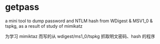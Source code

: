 # getpass
a mini tool to dump password and NTLM hash from WDigest &amp; MSV1_0 &amp; tspkg, as a result of study of mimikatz

为学习 mimiktaz 而写的从 wdigest/ms1_0/tspkg 抓取明文密码、hash 的程序
